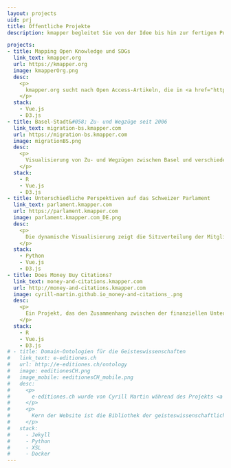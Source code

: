 ```yaml
---
layout: projects
uid: prj
title: Öffentliche Projekte
description: kmapper begleitet Sie von der Idee bis hin zur fertigen Publikation

projects:
- title: Mapping Open Knowledge und SDGs
  link_text: kmapper.org
  url: https://kmapper.org
  image: kmapperOrg.png
  desc:
    <p>
      kmapper.org sucht nach Open Access-Artikeln, die in <a href="https://openalex.org/" target="_blank">OpenAlex</a> indexiert sind, und visualisiert die Ergebnisse nach ihrer Relevanz für die globalen Ziele der Nachhaltigkeit (SDGs) und ihrer Forschungsfelder.
    </p>
  stack:
    - Vue.js 
    - D3.js 
- title: Basel-Stadt&#058; Zu- und Wegzüge seit 2006
  link_text: migration-bs.kmapper.com
  url: https://migration-bs.kmapper.com
  image: migrationBS.png
  desc:
    <p>
      Visualisierung von Zu- und Wegzügen zwischen Basel und verschiedenen Teilen der Welt.
    </p>
  stack:
    - R 
    - Vue.js 
    - D3.js 
- title: Unterschiedliche Perspektiven auf das Schweizer Parlament
  link_text: parlament.kmapper.com
  url: https://parlament.kmapper.com
  image: parlament.kmapper.com_DE.png
  desc: 
    <p>
      Die dynamische Visualisierung zeigt die Sitzverteilung der Mitglieder des Schweizer Parlaments in Relation zu einem zusätzlich wählbaren Merkmal.
    </p>
  stack: 
    - Python
    - Vue.js
    - D3.js
- title: Does Money Buy Citations?
  link_text: money-and-citations.kmapper.com
  url: http://money-and-citations.kmapper.com
  image: cyrill-martin.github.io_money-and-citations_.png
  desc: 
    <p>
      Ein Projekt, das den Zusammenhang zwischen der finanziellen Unterstützung, die biomedizinische Forschungsprojekte erhalten, und der Anzahl der Zitierungen, welche deren Publikationen erzielen, untersucht.
    </p>
  stack: 
    - R 
    - Vue.js
    - D3.js
# - title: Domain-Ontologien für die Geisteswissenschaften
#   link_text: e-editiones.ch
#   url: http://e-editiones.ch/ontology
#   image: eeditionesCH.png
#   image_mobile: eeditionesCH_mobile.png
#   desc: 
#     <p>
#       e-editiones.ch wurde von Cyrill Martin während des Projekts <a href="https://github.com/nie-ine/" target="_blank">Nationale Infrastruktur für Editionen</a> an der Universität Basel entwickelt und wird von kmapper weiterentwickelt.
#     </p>
#     <p>
#       Kern der Website ist die Bibliothek der geisteswissenschaftlichen Ontologien, die als Turtle-Dateien in einem eigenen <a href="https://github.com/nie-ine/Ontologies" target="_blank">GitHub Repository</a> gepflegt werden. Für die Website werden die Ontologien automatisiert in verschiedene RDF-Formate und HTML umgewandelt. e-editiones.ch unterstützt Content Negotiation, um spezifische Formate maschinell anzufragen und erfüllt die Kriterien von <a href="https://www.w3.org/DesignIssues/LinkedData.html#fivestar" target="_blank">5 Star Linked Open Data</a>.
#     </p>
#   stack: 
#     - Jekyll
#     - Python
#     - XSL
#     - Docker
---
```


